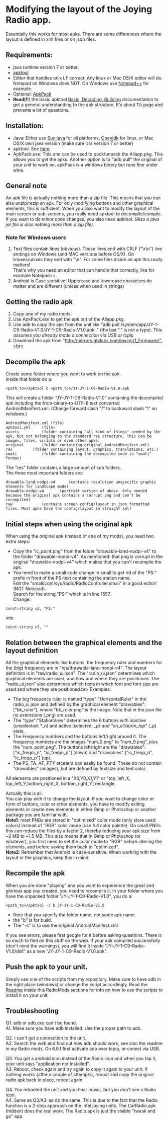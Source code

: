 # Modifying the layout of the Joying Radio app.

Essentially this works for most apks. There are some differences where the layout is defined in xml files or on json files.

## Requirements:
- java runtime version 7 or better.<br>
- [apktool](https://ibotpeaches.github.io/Apktool/)<br>
- Editor that handles unix LF correct. Any linux or Mac OS/X editor will do. Notepad on Windows does NOT. On Windows use [Notepad++](https://notepad-plus-plus.org/download/) for example.<br>
- Optional: [ApkPack](http://mirrors.gtxlabs.com/joying/3_Misc_Tools/ApkPack/)<br>
- **Read(!!**) the basic apktool [Basic, Decoding, Building](https://ibotpeaches.github.io/Apktool/documentation/) documentation to get a general understanding fo the apk structure. It's about 1½ page and prevents a lot of questions.

## Installation:
- Java: Either use [Sun java](https://www.java.com) for all platforms, [Openjdk](http://openjdk.java.net) for linux, or Mac OS/X own java version (make sure it is version 7 or better)<br>
- apktool: See [here](https://ibotpeaches.github.io/Apktool/install/)<br>
- ApkPack.exe: This one can be used to pack/unpack the Allapp.pkg. This allows you to get the apks. Another option is to "adb pull" the original of your unit to work on.
apkPack is a windows binary but runs fine under wine.<br>

## General note
An apk file is actually nothing more than a zip file. This means that you can also unzip/rezip an apk. For only modifying buttons and other graphical elements, this is sufficient. When you also want to modify the layout of the main screen or sub-screens, you really need apktool to decompile/compile. If you want to do minor code changes, you also need apktool. _(Also a java jar file is also nothing more than a zip file)_.<br>

### Note for Windows users
1. Text files contain lines (obvious). These lines end with CRLF ("\r\n") line endings on Windows (and MAC versions before OS/X). On linuxes/unixes they end with "\n".
For some files inside an apk this really matters!<br>
That's why you need an editor that can handle that correctly, like for example Notepad++.
2. Android is Case sensitive! Uppercase and lowercase characters do matter and are different (unless when used in strings)

## Getting the radio apk
1. Copy one of my radio mods.<br>
2. Use ApkPack.exe to get the apk out of the Allapp.pkg.<br>
3. Use adb to copy the apk from the unit like "adb pull /system/app/JY-1-C9-Radio-V1.0/JY-1-C9-Radio-V1.0.apk ." (the last "." is not a typo). _This assumes you already made a connection via USB or tcpip_<br>
4. Download the apk from "http://mirrors.gtxlabs.com/joying/1_Firmware/".<br>

## Decompile the apk
Create some folder where you want to work on the apk.<br>
Inside that folder do a:
```
<path_to>/apktool d <path_to>/JY-JY-1-C9-Radio-V1.0.apk
```
This will create a folder "JY-JY-1-C9-Radio-V1.0" containing the decompiled apk including the from-binary-to-UTF-8 text converted AndroidManifest.xml. (Change forward slash "/" to backward slash "\\" on windows.)
```
AndroidManifest.xml	(file)
apktool.yml		(file)
assets			(folder containing "all kind of things" needed by the apk, but not belonging to the standard res structure. This can be images, files, scripts or even other apks)
original		(folder containing original AndroidManifest.xml)
res			(folder containing layout, graphics, translations, etc.)
smali			(folder containing the decompiled code in "smali" format)
```

The "res" folder contains a large amount of sub folders.<br>
The three most important folders are:<br>
```
drawable-land-nodpi-v4		(contains resolution unspecific graphic elements for landscape mode)
drawable-nodpi-v4		(portrait version of above. Only needed because the original apk contains a corrupt png and can't be recompiled)
raw				(contains screen config/layout in json formatted files. Most apks have the config/layout in straight xml)
```

## Initial steps when using the original apk
When using the original apk (instead of one of my mods), you need two extra steps:<br>
- Copy the "ic_point.png" from the folder "drawable-land-nodpi-v4" to the folder "drawable-nodpi-v4". As mentioned: that png is corrupt in the original "drawable-nodpi-v4" which makes that you can't recompile the apk.<br>
- You need to make a small code change in smali to get rid of the "PS:" prefix in front of the PS-text containing the station name.<br>
Edit the "smali/com/syu/radio/RadioController.smali" in a good editor! (NOT Notepad).<br>
Search for the string "PS:" which is in line 1557.<br>
Change:<br>
```
const-string v3, "PS:"
```
into
```
const-string v3, ""
```

## Relation between the graphical elements and the layout definition
All the graphical elements like buttons, the frequency ruler and numbers for the (big) frequency are in "res/drawable-land-nodpi-v4".
The layout definition is in "raw/radio_ui.json". The "radio_ui.json" determines which graphical elements are used, and how and where they are positioned. The "radio_ui.json" also determines which texts in which font and font size are used and where they are positioned.br>
Examples:<br>
- The big frequency ruler is named "type":"HorizontalRuler" in the radio_ui.json and defined by the graphical element "drawables":["bk_ruler"], where "bk_ruler.png" is the image. Note that in the json file no extensions (.png) are used.
- The "type":"StationView" determines the 6 buttons with inactive (unselected: *_n) and active (selected: *_p) and "on_click/on_tap" (*_p) state.
- The Frequency numbers and the buttons left/right around it. The frequency numbers are the images "num_0.png" to "num_9.png", plus the "num_point.png". The buttons left/right are the "drawables":["ic_freqm_n", "ic_freqm_p"] (down) and "drawables":["ic_freqp_n", "ic_freqp_p"] (up).
- The PS, TA, AF, PTY etcetera can easily be found. These do not contain "drawables" (images), but are defined by textsize and text color.

All elements are positioned in a "X0,Y0,X1,Y1" or "top_left_X, top_left_Y,bottom_right_X, bottom_right_Y] rectangle.

Actually this is all.<br>
You can play with it to change the layout.
If you want to change color or form of buttons, ruler or other elements, you have to modify exiting elements or create new elements in either Gimp or Photoshop or another package you are familiar with.<br>
**Note1**: most PNGs are stored in "optimized" color mode (only store used colors) instead of "RGB" color mode (use full color palette). On small PNGs this can reduce the files by a factor 2, thereby reducing your apk size from ~2 MB to ~1.5 MB. This also means that in Gimp or Photoshop (or whatever), you first need to set the color mode to "RGB" before altering the elements, and before saving them back to "optimized".<br>
**Note2**: Remember that Android is case-sensitive. When working with the layout or the graphics, keep this in mind!

## Recompile the apk
When you are done "playing" and you want to experience the great and glorious app you created, you need to recompile it.
In your folder where you have the unpacked folder "JY-JY-1-C9-Radio-V1.0", you do a:
```
<path_to>/apktool -c b JY-JY-1-C9-Radio-V1.0
```
- Note that you specify the folder name, not some apk name
- the "b" is for build. 
- The "-c" is to use the original AndroidManifest.xml

If you see errors, please first google for it before asking questions. There is so much to find on this stuff on the web.
If your apk compiled successfully (don't mind the warnings), you will find it inside "JY-JY-1-C9-Radio-V1.0/disẗ" as a new "JY-JY-1-C9-Radio-V1.0.apk".

## Push the apk to your unit.
Simply use one of the scripts from my repository. Make sure to have adb in the right place (windows) or change the script accordingly. Read the [Readme](https://github.com/hvdwolf/Joying-RootAssistant/blob/master/Radio-Mod/Readme.md) inside this RadioMods sections for info on how to use the scripts to install it on your unit.

## Troubleshooting
Q1. adb or adb.exe can't be found.<br>
A1. Make sure you have adb installed. Use the proper path to adb.

Q2. I can't get a connection to the unit.<br>
A2. Search the web and find out how adb should work, see also the readme in my Radio mods. On 6.0.1 first activate adb over tcpip, or conect via USB.

Q3. You get a android icon instead of the Radio icon and when you tap it, your unit says "application not installed".<br>
A3. Reboot, check again and try again to copy it again to your unit. If nothing works (after a couple of attempts), reboot and copy the original radio apk back in place, reboot again.

Q4. You rebooted the unit and you hear music, but you don't see a Radio icon.<br>
A4. Same as Q3/A3: so do the same. This is due to the fact that the Radio function is a 2-step approach on the Intel joying units. The CarRadio.apk (hidden) does the real work. The Radio.apk is just the visible "tweak and go" app.
